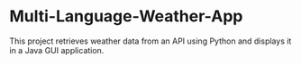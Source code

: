 # Multi-Language-Weather-App
This project retrieves weather data from an API using Python and displays it in a Java GUI application.
